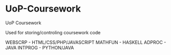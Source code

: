 UoP-Coursework
==============

UoP Coursework

Used for storing/controling coursework code

WEBSCRP - HTML/CSS/PHP/JAVASCRIPT
MATHFUN - HASKELL
ADPROC - JAVA
INTPROG - PYTHON/JAVA
